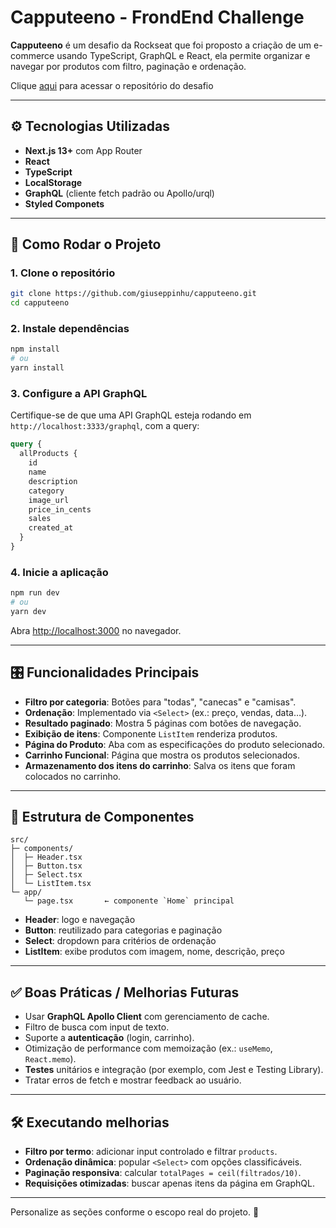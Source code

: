 # Capputeeno - FrondEnd Challenge

**Capputeeno** é um desafio da Rockseat que foi proposto a criação de um e-commerce usando TypeScript, GraphQL e React, ela permite organizar e navegar por produtos com filtro, paginação e ordenação.

Clique [aqui](https://github.com/Rocketseat/frontend-challenge) para acessar o repositório do desafio 

---

## ⚙️ Tecnologias Utilizadas

* **Next.js 13+** com App Router
* **React**
* **TypeScript**
* **LocalStorage** 
* **GraphQL** (cliente fetch padrão ou Apollo/urql)
* **Styled Componets**
---

## 🚀 Como Rodar o Projeto

### 1. Clone o repositório

```bash
git clone https://github.com/giuseppinhu/capputeeno.git
cd capputeeno
```

### 2. Instale dependências

```bash
npm install
# ou
yarn install
```

### 3. Configure a API GraphQL

Certifique-se de que uma API GraphQL esteja rodando em `http://localhost:3333/graphql`, com a query:

```graphql
query {
  allProducts {
    id
    name
    description
    category
    image_url
    price_in_cents
    sales
    created_at
  }
}
```

### 4. Inicie a aplicação

```bash
npm run dev
# ou
yarn dev
```

Abra [http://localhost:3000](http://localhost:3000) no navegador.

---

## 🎛 Funcionalidades Principais

* **Filtro por categoria**: Botões para "todas", "canecas" e "camisas".
* **Ordenação**: Implementado via `<Select>` (ex.: preço, vendas, data…).
* **Resultado paginado**: Mostra 5 páginas com botões de navegação.
* **Exibição de itens**: Componente `ListItem` renderiza produtos.
* **Página do Produto**: Aba com as especificações do produto selecionado.
* **Carrinho Funcional**: Página que mostra os produtos selecionados.
* **Armazenamento dos itens do carrinho**: Salva os itens que foram colocados no carrinho.

---

## 🧩 Estrutura de Componentes

```text
src/
├─ components/
│  ├─ Header.tsx
│  ├─ Button.tsx
│  ├─ Select.tsx
│  └─ ListItem.tsx
└─ app/
   └─ page.tsx       ← componente `Home` principal
```

* **Header**: logo e navegação
* **Button**: reutilizado para categorias e paginação
* **Select**: dropdown para critérios de ordenação
* **ListItem**: exibe produtos com imagem, nome, descrição, preço

---

## ✅ Boas Práticas / Melhorias Futuras

* Usar **GraphQL Apollo Client** com gerenciamento de cache.
* Filtro de busca com input de texto.
* Suporte a **autenticação** (login, carrinho).
* Otimização de performance com memoização (ex.: `useMemo`, `React.memo`).
* **Testes** unitários e integração (por exemplo, com Jest e Testing Library).
* Tratar erros de fetch e mostrar feedback ao usuário.

---

## 🛠 Executando melhorias

* **Filtro por termo**: adicionar input controlado e filtrar `products`.
* **Ordenação dinâmica**: popular `<Select>` com opções classificáveis.
* **Paginação responsiva**: calcular `totalPages = ceil(filtrados/10)`.
* **Requisições otimizadas**: buscar apenas itens da página em GraphQL.

---

Personalize as seções conforme o escopo real do projeto. 🚀
